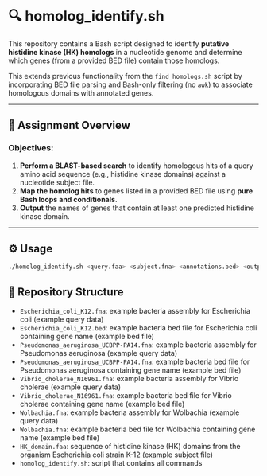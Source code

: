 # 🔍 homolog_identify.sh

This repository contains a Bash script designed to identify **putative histidine kinase (HK) homologs** in a nucleotide genome and determine which genes (from a provided BED file) contain those homologs.

This extends previous functionality from the `find_homologs.sh` script by incorporating BED file parsing and Bash-only filtering (no `awk`) to associate homologous domains with annotated genes.

---

## 📘 Assignment Overview

### Objectives:
1. **Perform a BLAST-based search** to identify homologous hits of a query amino acid sequence (e.g., histidine kinase domains) against a nucleotide subject file.
2. **Map the homolog hits** to genes listed in a provided BED file using **pure Bash loops and conditionals**.
3. **Output** the names of genes that contain at least one predicted histidine kinase domain.

---

## ⚙️ Usage

```bash
./homolog_identify.sh <query.faa> <subject.fna> <annotations.bed> <output.txt>
```


## 📁 Repository Structure
- `Escherichia_coli_K12.fna`: example bacteria assembly for Escherichia coli (example query data)
- `Escherichia_coli_K12.bed`: example bacteria bed file for Escherichia coli containing gene name (example bed file)
- `Pseudomonas_aeruginosa_UCBPP-PA14.fna`: example bacteria assembly for Pseudomonas aeruginosa (example query data)
- `Pseudomonas_aeruginosa_UCBPP-PA14.fna`: example bacteria bed file for Pseudomonas aeruginosa containing gene name (example bed file)
- `Vibrio_cholerae_N16961.fna`: example bacteria assembly for Vibrio cholerae (example query data)
- `Vibrio_cholerae_N16961.fna`: example bacteria bed file for Vibrio cholerae containing gene name (example bed file)
- `Wolbachia.fna`: example bacteria assembly for Wolbachia (example query data)
- `Wolbachia.fna`: example bacteria bed file for Wolbachia containing gene name (example bed file)
- `HK_domain.faa`: sequence of histidine kinase (HK) domains from the organism Escherichia coli strain K-12 (example subject file)
- `homolog_identify.sh`: script that contains all commands


